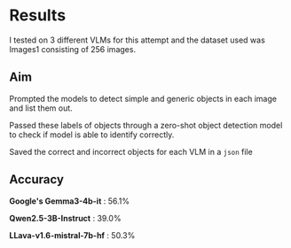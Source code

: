 # Results 

I tested on 3 different VLMs for this attempt and the dataset used was Images1 consisting of 256 images.

## Aim

Prompted the models to detect simple and generic objects in each image and list them out.

Passed these labels of objects through a zero-shot object detection model to check if model is able to identify correctly.

Saved the correct and incorrect objects for each VLM in a `json` file 

## Accuracy

**Google's Gemma3-4b-it** : 56.1%

**Qwen2.5-3B-Instruct** : 39.0%

**LLava-v1.6-mistral-7b-hf** : 50.3%
